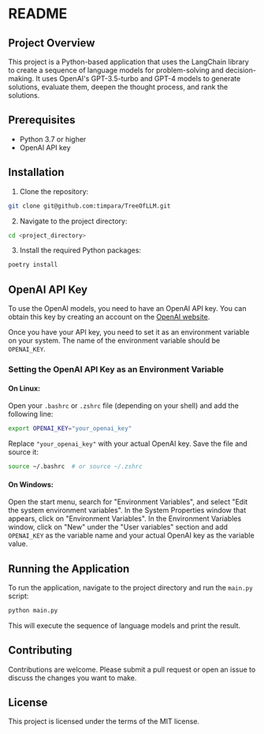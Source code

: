 # README

## Project Overview

This project is a Python-based application that uses the LangChain library to create a sequence of language models for 
problem-solving and decision-making. It uses OpenAI's GPT-3.5-turbo and GPT-4 models to generate solutions, 
evaluate them, deepen the thought process, and rank the solutions.

## Prerequisites

- Python 3.7 or higher
- OpenAI API key

## Installation

1. Clone the repository:

```bash
git clone git@github.com:timpara/TreeOfLLM.git
```

2. Navigate to the project directory:

```bash
cd <project_directory>
```

3. Install the required Python packages:

```bash
poetry install
```

## OpenAI API Key

To use the OpenAI models, you need to have an OpenAI API key. You can obtain this key by creating an account on the [OpenAI website](https://www.openai.com/).

Once you have your API key, you need to set it as an environment variable on your system. The name of the environment variable should be `OPENAI_KEY`.

### Setting the OpenAI API Key as an Environment Variable

#### On Linux:

Open your `.bashrc` or `.zshrc` file (depending on your shell) and add the following line:

```bash
export OPENAI_KEY="your_openai_key"
```

Replace `"your_openai_key"` with your actual OpenAI key. Save the file and source it:

```bash
source ~/.bashrc  # or source ~/.zshrc
```

#### On Windows:

Open the start menu, search for "Environment Variables", and select "Edit the system environment variables". In the System Properties window that appears, click on "Environment Variables". In the Environment Variables window, click on "New" under the "User variables" section and add `OPENAI_KEY` as the variable name and your actual OpenAI key as the variable value.

## Running the Application

To run the application, navigate to the project directory and run the `main.py` script:

```bash
python main.py
```

This will execute the sequence of language models and print the result.

## Contributing

Contributions are welcome. Please submit a pull request or open an issue to discuss the changes you want to make.

## License

This project is licensed under the terms of the MIT license.